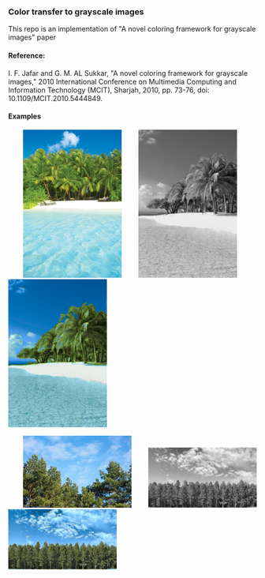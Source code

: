 ### Color transfer to grayscale images

This repo is an implementation of "A novel coloring framework for grayscale images" paper

#### Reference:

I. F. Jafar and G. M. AL Sukkar, "A novel coloring framework for grayscale images," 2010 International Conference on Multimedia Computing and Information Technology (MCIT), Sharjah, 2010, pp. 73-76, doi: 10.1109/MCIT.2010.5444849.

#### Examples 

<p float="left">
<img   src="images/color_2.jpg"  hspace="30" height="300" >  
<img   src="images/gray_2.jpg"  height="300"> 
<img   src="images/result_2.jpg"  height="300"> 
</p>


<p float="left">
<img   src="images/color_1.jpg"  hspace="30" width="220" >  
<img   src="images/gray_1.jpg"  width="220"> 
<img   src="images/result_1.jpg"  width="220"> 
</p>


